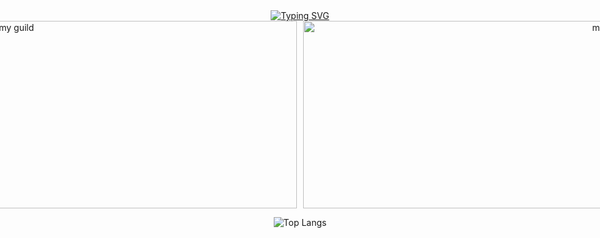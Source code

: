 <!-- title logo -->
<div align="center">
  <a href="https://git.io/typing-svg">
    <img src="https://readme-typing-svg.demolab.com?font=Bitcount+Prop+Single&size=32&duration=3000&pause=1000&color=E11F82FF&background=006242A7&center=true&vCenter=true&width=600&height=80&lines=It's+me%2C+YOUNGHYUN" alt="Typing SVG" />
  </a>
</div>


<!-- pet-gitanimals -->
<div align="center" style="display: flex; justify-content: center; gap: 10px;">
  <a href="https://www.gitanimals.org/">
    <img
      src="https://render.gitanimals.org/guilds/740958664789626902/draw"
      width="1000"
      height="300"
      alt="gitanimals in my guild"
    />
  </a>
  <a href="https://www.gitanimals.org/en_US?utm_medium=image&utm_source=deepInTheWoodz&utm_content=farm">
    <img
      src="https://render.gitanimals.org/farms/deepInTheWoodz"
      width="1000"
      height="300"
      alt="my gitanimals"
    />
  </a>
</div>


<!-- top languages -->
<div align="center">
  
![Top Langs](https://github-readme-stats.vercel.app/api/top-langs/?username=deepInTheWoodz)

</div>
